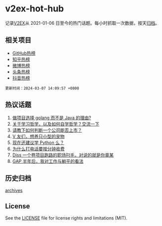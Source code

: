 # v2ex-hot-hub

 记录[V2EX](https://www.v2ex.com/)从 2021-01-06 日至今的热门话题。每小时抓取一次数据，按天[归档](archives)。
 
 ## 相关项目

- [GitHub热榜](https://github.com/lonnyzhang423/github-hot-hub)
- [知乎热榜](https://github.com/lonnyzhang423/zhihu-hot-hub)
- [微博热榜](https://github.com/lonnyzhang423/weibo-hot-hub)
- [头条热榜](https://github.com/lonnyzhang423/toutiao-hot-hub)
- [抖音热榜](https://github.com/lonnyzhang423/douyin-hot-hub)


 `更新时间：2024-03-07 14:09:57 +0800`

## 热议话题

1. [做项目选择 golang 而不是 Java 的理由?](https://www.v2ex.com/t/1021175)
1. [关于学习哲学，以及如何自学哲学？交流一下](https://www.v2ex.com/t/1021321)
1. [请教下如何判断一个公司能否上市？](https://www.v2ex.com/t/1021295)
1. [V 友们，想养只小型的宠物](https://www.v2ex.com/t/1021336)
1. [现在还建议学 Python 么？](https://www.v2ex.com/t/1021307)
1. [为什么打电话要按分钟收费](https://www.v2ex.com/t/1021235)
1. [Diss 一个卷项目跑路的职场叼毛，对说的就是你章某](https://www.v2ex.com/t/1021362)
1. [GAP 半年后，我对工作与躺平的看法](https://www.v2ex.com/t/1021281)

## 历史归档

[archives](archives)

## License

See the [LICENSE](LICENSE) file for license rights and limitations (MIT).
